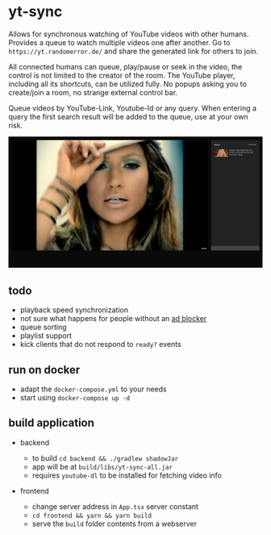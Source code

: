 # yt-sync

Allows for synchronous watching of YouTube videos with other humans.
Provides a queue to watch multiple videos one after another.
Go to `https://yt.randomerror.de/` and share the generated link for others to join.

All connected humans can queue, play/pause or seek in the video,
the control is not limited to the creator of the room.
The YouTube player, including all its shortcuts, can be utilized fully.
No popups asking you to create/join a room, no strange external control bar.

Queue videos by YouTube-Link, Youtube-Id or any query.
When entering a query the first search result will be added to the queue,
use at your own risk.

![screenshot](./screenshot.png)

## todo

- playback speed synchronization
- not sure what happens for people without an [ad blocker](https://github.com/gorhill/uBlock/)
- queue sorting
- playlist support
- kick clients that do not respond to `ready?` events

## run on docker

- adapt the `docker-compose.yml` to your needs
- start using `docker-compose up -d`

## build application

- backend

  - to build `cd backend && ./gradlew shadowJar`
  - app will be at `build/libs/yt-sync-all.jar`
  - requires `youtube-dl` to be installed for fetching video info

- frontend
  - change server address in `App.tsx` server constant
  - `cd frontend && yarn && yarn build`
  - serve the `build` folder contents from a webserver
